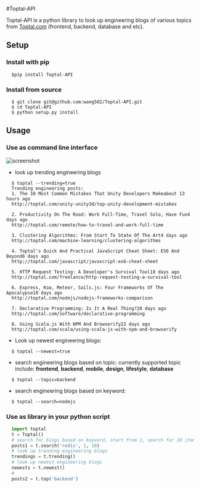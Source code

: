 #Toptal-API

Toptal-API is a python library to look up engineering blogs of various topics from [Toptal.com](http://toptal.com) (frontend, backend, database and etc).

## Setup
### Install with **pip**
```
  $pip install Toptal-API
```

### Install from source
```
  $ git clone git@github.com:wang502/Toptal-API.git
  $ cd Toptal-API
  $ python setup.py install
```

## Usage
### Use as command line interface
![screenshot](http://g.recordit.co/3VUDBBoN0V.gif)
- look up trending engineering blogs
```
  $ toptal --trending=true
  Trending engineering posts:
  1. The 10 Most Common Mistakes That Unity Developers Makeabout 13 hours ago
  http://toptal.com/unity-unity3d/top-unity-development-mistakes

  2. Productivity On The Road: Work Full-Time, Travel Solo, Have Fun4 days ago
  http://toptal.com/remote/how-to-travel-and-work-full-time

  3. Clustering Algorithms: From Start To State Of The Art4 days ago
  http://toptal.com/machine-learning/clustering-algorithms

  4. Toptal's Quick And Practical JavaScript Cheat Sheet: ES6 And Beyond6 days ago
  http://toptal.com/javascript/javascript-es6-cheat-sheet

  5. HTTP Request Testing: A Developer's Survival Tool18 days ago
  http://toptal.com/freelance/http-request-testing-a-survival-tool

  6. Express, Koa, Meteor, Sails.js: Four Frameworks Of The Apocalypse18 days ago
  http://toptal.com/nodejs/nodejs-frameworks-comparison

  7. Declarative Programming: Is It A Real Thing?20 days ago
  http://toptal.com/software/declarative-programming

  8. Using Scala.js With NPM And Browserify22 days ago
  http://toptal.com/scala/using-scala-js-with-npm-and-browserify
```
- Look up newest engineering blogs:
```
  $ toptal --newest=true
```
- search engineering blogs based on topic:
currently supported topic include: **frontend**, **backend**, **mobile**, **design**, **lifestyle**, **database**
```
  $ toptal --topic=backend
```
- search engineering blogs based on keyword:
```
  $ toptal --search=nodejs
```
### Use as library in your python script
```python
  import toptal
  t = Toptal()
  # search for blogs based on keyword, start from 1, search for 10 items
  posts1 = t.search('redis', 1, 10)
  # look up trending engineering blogs
  trendings = t.trending()
  # look up newest engineering blogs
  newests = t.newest()
  #
  posts2 = t.top('backend')
```

